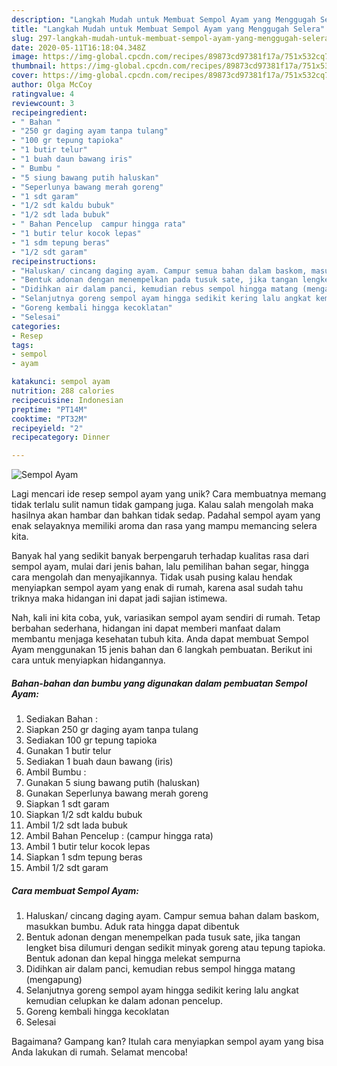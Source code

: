 ```yaml
---
description: "Langkah Mudah untuk Membuat Sempol Ayam yang Menggugah Selera"
title: "Langkah Mudah untuk Membuat Sempol Ayam yang Menggugah Selera"
slug: 297-langkah-mudah-untuk-membuat-sempol-ayam-yang-menggugah-selera
date: 2020-05-11T16:18:04.348Z
image: https://img-global.cpcdn.com/recipes/89873cd97381f17a/751x532cq70/sempol-ayam-foto-resep-utama.jpg
thumbnail: https://img-global.cpcdn.com/recipes/89873cd97381f17a/751x532cq70/sempol-ayam-foto-resep-utama.jpg
cover: https://img-global.cpcdn.com/recipes/89873cd97381f17a/751x532cq70/sempol-ayam-foto-resep-utama.jpg
author: Olga McCoy
ratingvalue: 4
reviewcount: 3
recipeingredient:
- " Bahan "
- "250 gr daging ayam tanpa tulang"
- "100 gr tepung tapioka"
- "1 butir telur"
- "1 buah daun bawang iris"
- " Bumbu "
- "5 siung bawang putih haluskan"
- "Seperlunya bawang merah goreng"
- "1 sdt garam"
- "1/2 sdt kaldu bubuk"
- "1/2 sdt lada bubuk"
- " Bahan Pencelup  campur hingga rata"
- "1 butir telur kocok lepas"
- "1 sdm tepung beras"
- "1/2 sdt garam"
recipeinstructions:
- "Haluskan/ cincang daging ayam. Campur semua bahan dalam baskom, masukkan bumbu. Aduk rata hingga dapat dibentuk"
- "Bentuk adonan dengan menempelkan pada tusuk sate, jika tangan lengket bisa dilumuri dengan sedikit minyak goreng atau tepung tapioka. Bentuk adonan dan kepal hingga melekat sempurna"
- "Didihkan air dalam panci, kemudian rebus sempol hingga matang (mengapung)"
- "Selanjutnya goreng sempol ayam hingga sedikit kering lalu angkat kemudian celupkan ke dalam adonan pencelup."
- "Goreng kembali hingga kecoklatan"
- "Selesai"
categories:
- Resep
tags:
- sempol
- ayam

katakunci: sempol ayam 
nutrition: 288 calories
recipecuisine: Indonesian
preptime: "PT14M"
cooktime: "PT32M"
recipeyield: "2"
recipecategory: Dinner

---
```



![Sempol Ayam](https://img-global.cpcdn.com/recipes/89873cd97381f17a/751x532cq70/sempol-ayam-foto-resep-utama.jpg)

Lagi mencari ide resep sempol ayam yang unik? Cara membuatnya memang tidak terlalu sulit namun tidak gampang juga. Kalau salah mengolah maka hasilnya akan hambar dan bahkan tidak sedap. Padahal sempol ayam yang enak selayaknya memiliki aroma dan rasa yang mampu memancing selera kita.

Banyak hal yang sedikit banyak berpengaruh terhadap kualitas rasa dari sempol ayam, mulai dari jenis bahan, lalu pemilihan bahan segar, hingga cara mengolah dan menyajikannya. Tidak usah pusing kalau hendak menyiapkan sempol ayam yang enak di rumah, karena asal sudah tahu triknya maka hidangan ini dapat jadi sajian istimewa.




Nah, kali ini kita coba, yuk, variasikan sempol ayam sendiri di rumah. Tetap berbahan sederhana, hidangan ini dapat memberi manfaat dalam membantu menjaga kesehatan tubuh kita. Anda dapat membuat Sempol Ayam menggunakan 15 jenis bahan dan 6 langkah pembuatan. Berikut ini cara untuk menyiapkan hidangannya.

<!--inarticleads1-->

##### Bahan-bahan dan bumbu yang digunakan dalam pembuatan Sempol Ayam:

1. Sediakan  Bahan :
1. Siapkan 250 gr daging ayam tanpa tulang
1. Sediakan 100 gr tepung tapioka
1. Gunakan 1 butir telur
1. Sediakan 1 buah daun bawang (iris)
1. Ambil  Bumbu :
1. Gunakan 5 siung bawang putih (haluskan)
1. Gunakan Seperlunya bawang merah goreng
1. Siapkan 1 sdt garam
1. Siapkan 1/2 sdt kaldu bubuk
1. Ambil 1/2 sdt lada bubuk
1. Ambil  Bahan Pencelup : (campur hingga rata)
1. Ambil 1 butir telur kocok lepas
1. Siapkan 1 sdm tepung beras
1. Ambil 1/2 sdt garam




<!--inarticleads2-->

##### Cara membuat Sempol Ayam:

1. Haluskan/ cincang daging ayam. Campur semua bahan dalam baskom, masukkan bumbu. Aduk rata hingga dapat dibentuk
1. Bentuk adonan dengan menempelkan pada tusuk sate, jika tangan lengket bisa dilumuri dengan sedikit minyak goreng atau tepung tapioka. Bentuk adonan dan kepal hingga melekat sempurna
1. Didihkan air dalam panci, kemudian rebus sempol hingga matang (mengapung)
1. Selanjutnya goreng sempol ayam hingga sedikit kering lalu angkat kemudian celupkan ke dalam adonan pencelup.
1. Goreng kembali hingga kecoklatan
1. Selesai




Bagaimana? Gampang kan? Itulah cara menyiapkan sempol ayam yang bisa Anda lakukan di rumah. Selamat mencoba!
